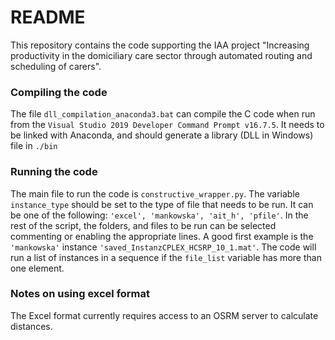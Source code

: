 # README #

This repository contains the code supporting the IAA project "Increasing productivity in the domiciliary care sector through automated routing and scheduling of carers".

### Compiling the code ###

The file ```dll_compilation_anaconda3.bat``` can compile the C code when run from the ```Visual Studio 2019 Developer Command Prompt v16.7.5```.
It needs to be linked with Anaconda, and should generate a library (DLL in Windows) file in ```./bin```

### Running the code ###

The main file to run the code is ```constructive_wrapper.py```. 
The variable ```instance_type``` should be set to the type of file that needs to be run. It can be one of the following: ```'excel', 'mankowska', 'ait_h', 'pfile'```.
In the rest of the script, the folders, and files to be run can be selected commenting or enabling the appropriate lines. A good first example is the ```'mankowska'``` instance ```'saved_InstanzCPLEX_HCSRP_10_1.mat'```.
The code will run a list of instances in a sequence if the ```file_list``` variable has more than one element.


### Notes on using excel format ###

The Excel format currently requires access to an OSRM server to calculate distances.